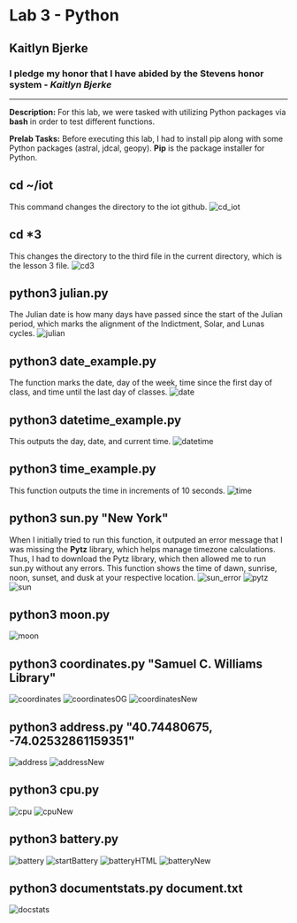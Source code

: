 # Lab 3 - Python
## Kaitlyn Bjerke
### I pledge my honor that I have abided by the Stevens honor system - *Kaitlyn Bjerke*
---
**Description:** For this lab, we were tasked with utilizing Python packages via **bash** in order to test different functions.

**Prelab Tasks:** Before executing this lab, I had to install pip along with some Python packages (astral, jdcal, geopy). **Pip** is the package installer for Python.

cd ~/iot
---
This command changes the directory to the iot github.
![cd_iot](https://github.com/kaitlynbjerke/Images/blob/main/lab3/cd_iot%20(2).png)

cd *3
---
This changes the directory to the third file in the current directory, which is the lesson 3 file.
![cd3](https://github.com/kaitlynbjerke/Images/blob/main/lab3/cd3.png)

python3 julian.py
---
The Julian date is how many days have passed since the start of the Julian period, which marks the alignment of the Indictment, Solar, and Lunas cycles.
![julian](https://github.com/kaitlynbjerke/Images/blob/main/lab3/julian.png)

python3 date_example.py
---
The function marks the date, day of the week, time since the first day of class, and time until the last day of classes.
![date](https://github.com/kaitlynbjerke/Images/blob/main/lab3/date.png)

python3 datetime_example.py
---
This outputs the day, date, and current time.
![datetime](https://github.com/kaitlynbjerke/Images/blob/main/lab3/datetime.png)

python3 time_example.py
---
This function outputs the time in increments of 10 seconds.
![time](https://github.com/kaitlynbjerke/Images/blob/main/lab3/time.png)

python3 sun.py "New York"
---
When I initially tried to run this function, it outputed an error message that I was missing the **Pytz** library, which helps manage timezone calculations. Thus, I had to download the Pytz library, which then allowed me to run sun.py without any errors. This function shows the time of dawn, sunrise, noon, sunset, and dusk at your respective location.
![sun_error](https://github.com/kaitlynbjerke/Images/blob/main/lab3/sun_error.png)
![pytz](https://github.com/kaitlynbjerke/Images/blob/main/lab3/pytz.png)
![sun](https://github.com/kaitlynbjerke/Images/blob/main/lab3/sun.png)

python3 moon.py
---
![moon](https://github.com/kaitlynbjerke/Images/blob/main/lab3/moon.png)

python3 coordinates.py "Samuel C. Williams Library"
---
![coordinates](https://github.com/kaitlynbjerke/Images/blob/main/lab3/coordinates.png)
![coordinatesOG](https://github.com/kaitlynbjerke/Images/blob/main/lab3/coordinatesOG.png)
![coordinatesNew](https://github.com/kaitlynbjerke/Images/blob/main/lab3/coordinatesNew.png)

python3 address.py "40.74480675, -74.02532861159351"
---
![address](https://github.com/kaitlynbjerke/Images/blob/main/lab3/address.png)
![addressNew](https://github.com/kaitlynbjerke/Images/blob/main/lab3/addressNew.png)

python3 cpu.py
---
![cpu](https://github.com/kaitlynbjerke/Images/blob/main/lab3/cpu.png)
![cpuNew](https://github.com/kaitlynbjerke/Images/blob/main/lab3/cpuNew.png)

python3 battery.py
---
![battery](https://github.com/kaitlynbjerke/Images/blob/main/lab3/battery.png)
![startBattery](https://github.com/kaitlynbjerke/Images/blob/main/lab3/battery_start.png)
![batteryHTML](https://github.com/kaitlynbjerke/Images/blob/main/Screenshot%202025-02-18%20194953.png)
![batteryNew](https://github.com/kaitlynbjerke/Images/blob/main/lab3/batteryNew.png)

python3 documentstats.py document.txt
---
![docstats](https://github.com/kaitlynbjerke/Images/blob/main/lab3/documentstats.png)
